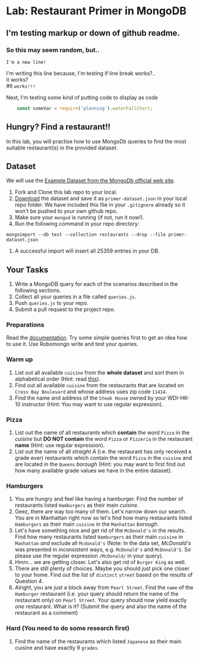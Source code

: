 # Lab: Restaurant Primer in MongoDB

## I'm testing markup or down of github readme.
### So this may seem random, but..  
    I'm a new line!

I'm writing this line because, I'm testing if line break works?..  
it works?  
#It `works!!!`

Next, I'm testing some kind of putting code to display as code  
```javascript
    const someVar = require('planning').waterFallChart;
```
## Hungry? Find a restaurant!!
In this lab, you will practise how to use MongoDb queries to find the most suitable restaurant(s) in the provided dataset.

## Dataset
We will use the [Example Dataset from the MongoDb official web site](https://docs.mongodb.org/getting-started/shell/import-data/).

1. Fork and Clone this lab repo to your local.
1. [Download](https://raw.githubusercontent.com/mongodb/docs-assets/primer-dataset/dataset.json) the dataset and save it as `primer-dataset.json` in your local repo folder. We have included this file in your `.gitignore` already so it won't be pushed to your own github repo.
1. Make sure your `mongod` is running (if not, run it now!).
1. Run the following command in your repo directory:
```
mongoimport --db test --collection restaurants --drop --file primer-dataset.json
```
1. A successful import will insert all 25359 entries in your DB.

## Your Tasks

1. Write a MongoDB query for each of the scenarios described in the following sections.
1. Collect all your queries in a file called `queries.js`.
1. Push `queries.js` to your repo.
1. Submit a pull request to the project repo.

### Preparations

Read the [documentation](https://docs.mongodb.org/v3.0/tutorial/query-documents/). Try some simple queries first to get an idea how to use it. Use Robomongo write and test your queries.

### Warm up

1. List out all available `cuisine` from the **whole dataset** and sort them in alphabetical order (Hint: read [this](https://docs.mongodb.org/v3.0/reference/method/db.collection.distinct/)).
1. Find out all available `cuisine` from the restaurants that are located on `Cross Bay Boulevard` and whose address uses zip code `11414`.
1. Find the name and address of the `Steak House` owned by your WDI-HK-10 instructor (Hint: You may want to use regular expression).

### Pizza

1. List out the name of all restaurants which **contain** the word `Pizza` in the *cuisine* but  **DO NOT contain** the word `Pizza` or `Pizzeria` in the restaurant **name** (Hint: use regular expression).
1. List out the name of all *straight A* (i.e. the restaurant has only received `A` grade ever) restaurants which contain the word `Pizza` in the `cuisine` and are located in the `Queens` *borough* (Hint: you may want to first find out how many available grade values we have in the entire dataset).

### Hamburgers

1. You are hungry and feel like having a hamburger. Find the number of restaurants listed `Hamburgers` as their main *cuisine*.
1. Geez, there are way too many of them. Let's narrow down our search. You are in Manhattan right now so let's find how many restaurants listed `Hamburgers` as their main `cuisine` in the `Manhattan` *borough*.
1. Let's have something nice and get rid of the `McDonald's` in the results. Find how many restaurants listed `Hamburgers` as their main `cuisine` in `Manhattan` *and* exclude all `Mcdonald's` (Note: In the data set, _McDonald's_ was presented in inconsistent ways, e.g. `McDonald's` and `McDonald'S`. So please use the regular expression `/McDonald/` in your query).
1. Hmm... we are getting closer. Let's also get rid of `Burger King` as well.
1. There are still plenty of choices. Maybe you should just pick one closer to your home. Find out the list of `distinct` `street` based on the results of Question 4.
1. Alright, you are just a block away from `Pearl Street`. Find the `name` of the `Hamburger` restaurant (i.e. your query should return the name of the restaurant only) on `Pearl Street`. Your query should now yield exactly *one* restaurant. What is it? (Submit the query and also the name of the restaurant as a comment)

### Hard (You need to do some research first)

1. Find the name of the restaurants which listed `Japanese` as their main cuisine and have exactly 9 `grades`.
